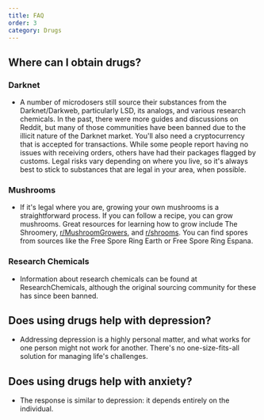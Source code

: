 ```yaml
---
title: FAQ
order: 3
category: Drugs
---
```


## Where can I obtain drugs?

### Darknet
- A number of microdosers still source their substances from the Darknet/Darkweb, particularly LSD, its analogs, and various research chemicals. In the past, there were more guides and discussions on Reddit, but many of those communities have been banned due to the illicit nature of the Darknet market. You'll also need a cryptocurrency that is accepted for transactions. While some people report having no issues with receiving orders, others have had their packages flagged by customs. Legal risks vary depending on where you live, so it's always best to stick to substances that are legal in your area, when possible.

### Mushrooms
- If it's legal where you are, growing your own mushrooms is a straightforward process. If you can follow a recipe, you can grow mushrooms. Great resources for learning how to grow include The Shroomery, [r/MushroomGrowers](https://www.reddit.com/r/MushroomGrowers/), and [r/shrooms](https://www.reddit.com/r/shrooms/). You can find spores from sources like the Free Spore Ring Earth or Free Spore Ring Espana.

### Research Chemicals
- Information about research chemicals can be found at ResearchChemicals, although the original sourcing community for these has since been banned.

## Does using drugs help with depression?
- Addressing depression is a highly personal matter, and what works for one person might not work for another. There's no one-size-fits-all solution for managing life's challenges.

## Does using drugs help with anxiety?
- The response is similar to depression: it depends entirely on the individual.